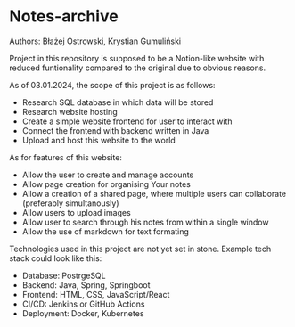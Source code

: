 # Notes-archive

Authors: Błażej Ostrowski, Krystian Gumuliński

Project in this repository is supposed to be a Notion-like website with reduced funtionality compared to the original due to obvious reasons.

As of 03.01.2024, the scope of this project is as follows:
  - Research SQL database in which data will be stored
  - Research website hosting 
  - Create a simple website frontend for user to interact with
  - Connect the frontend with backend written in Java
  - Upload and host this website to the world

As for features of this website:
  - Allow the user to create and manage accounts
  - Allow page creation for organising Your notes
  - Allow a creation of a shared page, where multiple users can collaborate (preferably simultanously)
  - Allow users to upload images
  - Allow user to search through his notes from within a single window
  - Allow the use of markdown for text formating

Technologies used in this project are not yet set in stone. Example tech stack could look like this:
  - Database: PostrgeSQL
  - Backend: Java, Spring, Springboot
  - Frontend: HTML, CSS, JavaScript/React
  - CI/CD: Jenkins or GitHub Actions
  - Deployment: Docker, Kubernetes
